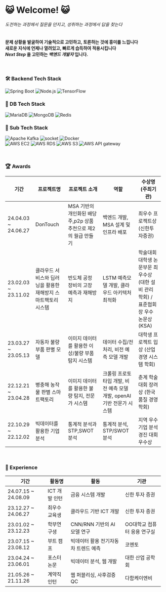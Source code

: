 # 😺 Welcome! 😺                       
                                
_도전하는 과정에서 질문을 던지고, 성취하는 과정에서 답을 찾는다_       
<br>

#### 문제 상황을 발굴하여 기술적으로 고민하고, 토론하는 것에 흥미를 느낍니다<br> 새로운 지식에 언제나 열려있고, 빠르게 습득하여 적용시킵니다<br>_Next Step_ 을 고민하는 _백엔드 개발자_ 입니다.
<br>


### 🛠 Backend Tech Stack

![Spring Boot](https://img.shields.io/badge/Java/SpringBoot-6DB33F?style=flat&logo=SpringBoot&logoColor=white)
![Node.js](https://img.shields.io/badge/Node.js/Express-339933?style=flat&logo=Node.js&logoColor=white)
![TensorFlow](https://img.shields.io/badge/Python/TensorFlow-FF6F00?style=flat&logo=TensorFlow&logoColor=white)

### 🔧 DB Tech Stack

![MariaDB](https://img.shields.io/badge/MariaDB/MySQL-003545?style=flat&logo=MariaDB&logoColor=white)
![MongoDB](https://img.shields.io/badge/MongoDB-47A248?style=flat&logo=MongoDB&logoColor=white)
![Redis](https://img.shields.io/badge/Redis-FF4438?style=flat&logo=Redis&logoColor=white)


### 🔨 Sub Tech Stack

![Apache Kafka](https://img.shields.io/badge/Kafka-231F20?style=flat-square&logo=ApacheKafka&logoColor=white)
![socket](https://img.shields.io/badge/WebSocket/Socket.io-010101?style=flat&logo=socket.io&logoColor=white)
![Docker](https://img.shields.io/badge/Docker-2496ED?style=flat-square&logo=Docker&logoColor=white)
<br>
![AWS EC2](https://img.shields.io/badge/EC2-F24E1E?style=flat-square&logo=AmazonEC2&logoColor=white)
![AWS RDS](https://img.shields.io/badge/RDS-527FFF?style=flat-square&logo=AmazonRDS&logoColor=white)
![AWS S3](https://img.shields.io/badge/S3Bucket-569A31?style=flat-square&logo=AmazonS3&logoColor=white)
![AWS API gateway](https://img.shields.io/badge/APIGateway-FF4F8B?style=flat-square&logo=AmazonAPIGateway&logoColor=white)

<br>

### 🏆 Awards

| 기간                | 프로젝트명 | 프로젝트 소개     | 역할        | 수상명 (주최기관)                              |
| ------------------- | ---------- | ----------------- | ------------------------------------------------------------------------- | -------------------------------------------------- |
| 24.04.03 ~ 24.06.27 | DonTouch | MSA 기반의 개인화된 배당주,p2p 상품 추천으로 제2의 월급 만들기 | 백엔드 개발, MSA 설계 및 인프라 배포 | 최우수 프로젝트상 (신한투자증권) |
| 23.02.03 ~ 23.11.02 | 클라우드 서비스와 딥러닝을 활용한 재해방지 스마트팩토리 시스템 | 반도체 공정 장비의 고장 예측과 재해방지 | LSTM 예측모델 개발, 클라우드 아키텍처 최적화 | 학술대회 대학생 논문부문 최우수상 (대한 설비 관리 학회) / 표준협회장 우수 논문상 (KSA) |
| 23.03.27 ~ 23.05.13 | 자동차 불량 부품 판별 모델 | 이미지 데이터를 활용한 이상/불량 부품 탐지 시스템 | 데이터 수집/전처리, 비전 예측 모델 개발 | 대학생 프로젝트 입상 (산업경영 시스템 학회) |
| 22.12.21 ~ 23.04.28 | 병충해 농작물 판별 스마트팩토리 | 이미지 데이터를 활용한 불량 탐지, 전문가 시스템 | 크롤링 프로토타입 개발, 비전 예측 모델 개발, openAI 기반 전문가 시스템 | 춘계 학술대회 장려상 (한국 품질 경영학회) |
| 22.10.29 ~ 22.12.02 | 빅데이터를 활용한 기업분석 | 통계적 분석과 STP,SWOT 분석 | 통계적 분석, STP/SWOT 분석 | 지역 우수 기업 분석경진 대회 우수상 |

<br>

### 🏃 Experience

| 기간                | 활동명 | 활동        | 기관                              |
| ------------------- | ---------- | ------------------------------------------------------------------------- | -------------------------------------------------- |
| 24.07.15 ~ 24.08.09 | ICT 개발 인턴 | 금융 시스템 개발 | 신한 투자 증권 |
| 23.12.27 ~ 24.06.27 | 최우수 교육생 | 클라우드 기반 ICT 개발 | 신한 투자 증권 |
| 23.01.02 ~ 23.12.23 | 학부연구생 | CNN/RNN 기반의 AI 모델 연구 | OO대학교 컴퓨터 응용 연구실 |
| 23.07.15 ~ 23.08.12 | 부트 캠프 | 빅데이터 활용 전기자동차 트렌드 예측 | 코멘토 |
| 23.04.24 ~ 23.06.01 | 포스터 논문 | 빅데이터 분석, 웹 개발 | 대한 산업 공학회 |
| 21.05.26 ~ 21.11.26 | 계약직 인턴 | 웹 퍼블리싱, 사후검증 QC | 다함케이엔비 |
